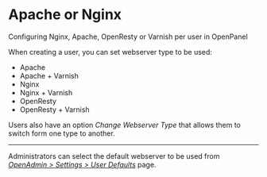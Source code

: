 # Apache or Nginx

Configuring Nginx, Apache, OpenResty or Varnish per user in OpenPanel

When creating a user, you can set webserver type to be used:

- Apache
- Apache + Varnish
- Nginx
- Nginx + Varnish
- OpenResty
- OpenResty + Varnish

Users also have an option *Change Webserver Type* that allows them to switch form one type to another.

---

Administrators can select the default webserver to be used from [*OpenAdmin > Settings > User Defaults*](/docs/admin/settings/defaults/) page.
